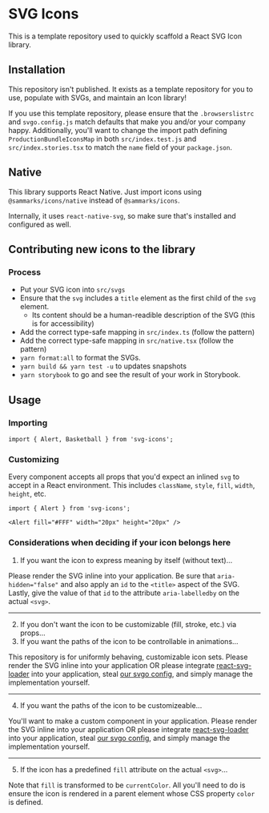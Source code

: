 # SVG Icons

This is a template repository used to quickly scaffold a React SVG Icon library.

## Installation

This repository isn't published. It exists as a template repository for you to use, populate with SVGs, and maintain an Icon library!

If you use this template repository, please ensure that the `.browserslistrc` and `svgo.config.js` match defaults that make you and/or your company happy. Additionally, you'll want to change the import path defining `ProductionBundleIconsMap` in both `src/index.test.js` and `src/index.stories.tsx` to match the `name` field of your `package.json`.

## Native

This library supports React Native. Just import icons using `@sammarks/icons/native` instead of `@sammarks/icons`.

Internally, it uses `react-native-svg`, so make sure that's installed and configured as well.

## Contributing new icons to the library

### Process

- Put your SVG icon into `src/svgs`
- Ensure that the `svg` includes a `title` element as the first child of the `svg` element.
  - Its content should be a human-readible description of the SVG (this is for accessibility)
- Add the correct type-safe mapping in `src/index.ts` (follow the pattern)
- Add the correct type-safe mapping in `src/native.tsx` (follow the pattern)
- `yarn format:all` to format the SVGs.
- `yarn build && yarn test -u` to updates snapshots
- `yarn storybook` to go and see the result of your work in Storybook.

## Usage

### Importing

```JS
import { Alert, Basketball } from 'svg-icons';
```

### Customizing

Every component accepts all props that you'd expect an inlined `svg` to accept in a React environment. This includes `className`, `style`, `fill`, `width`, `height`, etc.

```JS
import { Alert } from 'svg-icons';

<Alert fill="#FFF" width="20px" height="20px" />
```

### Considerations when deciding if your icon belongs here

1. If you want the icon to express meaning by itself (without text)...

Please render the SVG inline into your application. Be sure that `aria-hidden="false"` and also apply an `id` to the `<title>` aspect of the SVG. Lastly, give the value of that `id` to the attribute `aria-labelledby` on the actual `<svg>`.

---

2. If you don't want the icon to be customizable (fill, stroke, etc.) via props...
3. If you want the paths of the icon to be controllable in animations...

This repository is for uniformly behaving, customizable icon sets. Please render the SVG inline into your application OR please integrate [react-svg-loader](https://github.com/boopathi/react-svg-loader) into your application, steal [our svgo config](./svgo.config.js), and simply manage the implementation yourself.

---

4. If you want the paths of the icon to be customizeable...

You'll want to make a custom component in your application. Please render the SVG inline into your application OR please integrate [react-svg-loader](https://github.com/boopathi/react-svg-loader) into your application, steal [our svgo config](./svgo.config.js), and simply manage the implementation yourself.

---

5. If the icon has a predefined `fill` attribute on the actual `<svg>`...

Note that `fill` is transformed to be `currentColor`. All you'll need to do is ensure the icon is rendered in a parent element whose CSS property `color` is defined.
